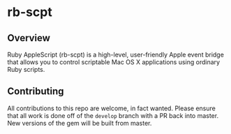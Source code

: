 # rb-scpt

## Overview
Ruby AppleScript (rb-scpt) is a high-level, user-friendly Apple event bridge that allows you to control scriptable Mac OS X applications using ordinary Ruby scripts.

## Contributing

All contributions to this repo are welcome, in fact wanted. Please ensure that all work is done off of the `develop` branch with a PR back into master. New versions of the gem will be built from master.
